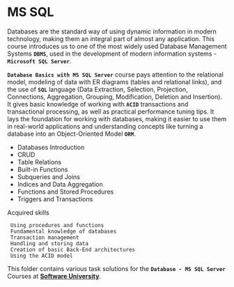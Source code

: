 # MS SQL

Databases are the standard way of using dynamic information in modern technology, making them an integral part of almost any application. This course introduces us to one of the most widely used Database Management Systems **`DBMS`**, used in the development of modern information systems - **`Microsoft SQL Server`**.

**`Database Basics with MS SQL Server`** course pays attention to the relational model, modeling of data with ER diagrams (tables and relational links), and the use of **`SQL`** language (Data Extraction, Selection, Projection, Connections, Aggregation, Grouping, Modification, Deletion and Insertion).
It gives basic knowledge of working with **`ACID`** transactions and transactional processing, as well as practical performance tuning tips. It lays the foundation for working with databases, making it easier to use them in real-world applications and understanding concepts like turning a database into an Object-Oriented Model **`ORM`**.


- Databases Introduction
- CRUD
- Table Relations
- Built-in Functions
- Subqueries and Joins
- Indices and Data Aggregation
- Functions and Stored Procedures
- Triggers and Transactions


Acquired skills

     Using procedures and functions
     Fundamental knowledge of databases
     Transaction management
     Handling and storing data
     Creation of basic Back-End architectures
     Using the ACID model



This folder contains various task solutions for the **`Database - MS SQL Server`**  Courses at **[Software University](https://softuni.bg/)**.







































